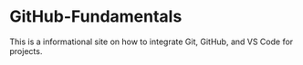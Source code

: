 # GitHub-Fundamentals
This is a informational site on how to integrate Git, GitHub, and VS Code for projects.
